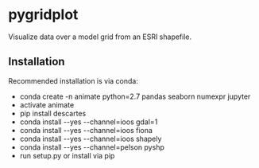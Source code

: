 # pygridplot
Visualize data over a model grid from an ESRI shapefile.

## Installation
Recommended installation is via conda:
+ conda create -n animate python=2.7 pandas seaborn numexpr jupyter<br>
+ activate animate<br>
+ pip install descartes<br>
+ conda install --yes --channel=ioos gdal=1<br>
+ conda install --yes --channel=ioos fiona<br>
+ conda install --yes --channel=ioos shapely<br>
+ conda install --yes --channel=pelson pyshp<br>
+ run setup.py or install via pip
